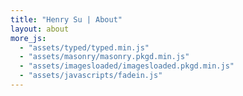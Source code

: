 ```yaml
---
title: "Henry Su | About"
layout: about
more_js:
  - "assets/typed/typed.min.js"
  - "assets/masonry/masonry.pkgd.min.js"
  - "assets/imagesloaded/imagesloaded.pkgd.min.js"
  - "assets/javascripts/fadein.js"
---
```

